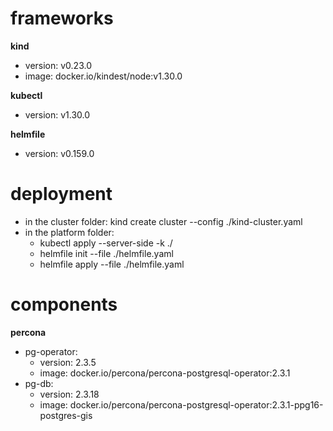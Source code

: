 # frameworks
**kind**
+ version: v0.23.0
+ image: docker.io/kindest/node:v1.30.0

**kubectl**
+ version: v1.30.0

**helmfile**
+ version: v0.159.0

# deployment
+ in the cluster folder: kind create cluster --config ./kind-cluster.yaml
+ in the platform folder:
  + kubectl apply --server-side -k ./
  + helmfile init --file ./helmfile.yaml
  + helmfile apply --file ./helmfile.yaml

# components
**percona**
+ pg-operator:
  + version: 2.3.5
  + image: docker.io/percona/percona-postgresql-operator:2.3.1
+ pg-db:
  + version: 2.3.18
  + image: docker.io/percona/percona-postgresql-operator:2.3.1-ppg16-postgres-gis
